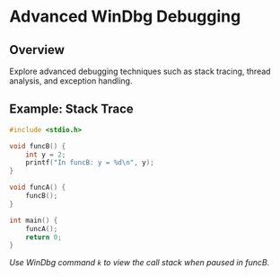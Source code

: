 # Advanced WinDbg Debugging

## Overview
Explore advanced debugging techniques such as stack tracing, thread analysis, and exception handling.

## Example: Stack Trace
```c
#include <stdio.h>

void funcB() {
    int y = 2;
    printf("In funcB: y = %d\n", y);
}

void funcA() {
    funcB();
}

int main() {
    funcA();
    return 0;
}
```

*Use WinDbg command `k` to view the call stack when paused in funcB.*
